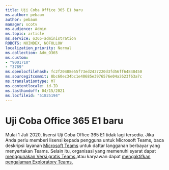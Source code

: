 ```yaml
---
title: Uji Coba Office 365 E1 baru
ms.author: pebaum
author: pebaum
manager: scotv
ms.audience: Admin
ms.topic: article
ms.service: o365-administration
ROBOTS: NOINDEX, NOFOLLOW
localization_priority: Normal
ms.collection: Adm_O365
ms.custom:
- "9001710"
- "3789"
ms.openlocfilehash: fc2f20488e55f73ed2437220d3fd56ff64848450
ms.sourcegitcommit: 8bc60ec34bc1e40685e3976576e04a2623f63a7c
ms.translationtype: MT
ms.contentlocale: id-ID
ms.lasthandoff: 04/15/2021
ms.locfileid: "51825194"
---
```

# <a name="new-office-365-e1-trial"></a>Uji Coba Office 365 E1 baru

Mulai 1 Juli 2020, lisensi Uji Coba Office 365 E1 tidak lagi tersedia. Jika Anda perlu memberi lisensi kepada pengguna untuk Microsoft Teams, baca deskripsi layanan [Microsoft Teams](https://docs.microsoft.com/office365/servicedescriptions/teams-service-description) untuk daftar langganan berbayar yang menyertakan Teams. Selain itu, organisasi yang memenuhi syarat dapat [menggunakan Versi gratis Teams,](https://support.office.com/article/Welcome-to-Microsoft-Teams-free-6d79a648-6913-4696-9237-ed13de64ae3c)atau karyawan dapat [mengaktifkan pengalaman Exploratory Teams.](https://docs.microsoft.com/MicrosoftTeams/teams-exploratory)
